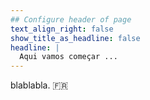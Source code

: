 ```yaml
---
## Configure header of page
text_align_right: false
show_title_as_headline: false
headline: |
  Aqui vamos começar ...
---
```


<!-- this is a subheadline -->
blablabla. :fr:
